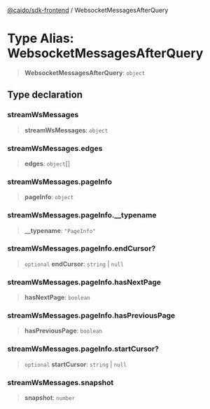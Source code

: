 [@caido/sdk-frontend](../index.md) / WebsocketMessagesAfterQuery

# Type Alias: WebsocketMessagesAfterQuery

> **WebsocketMessagesAfterQuery**: `object`

## Type declaration

### streamWsMessages

> **streamWsMessages**: `object`

### streamWsMessages.edges

> **edges**: `object`[]

### streamWsMessages.pageInfo

> **pageInfo**: `object`

### streamWsMessages.pageInfo.\_\_typename

> **\_\_typename**: `"PageInfo"`

### streamWsMessages.pageInfo.endCursor?

> `optional` **endCursor**: `string` \| `null`

### streamWsMessages.pageInfo.hasNextPage

> **hasNextPage**: `boolean`

### streamWsMessages.pageInfo.hasPreviousPage

> **hasPreviousPage**: `boolean`

### streamWsMessages.pageInfo.startCursor?

> `optional` **startCursor**: `string` \| `null`

### streamWsMessages.snapshot

> **snapshot**: `number`
